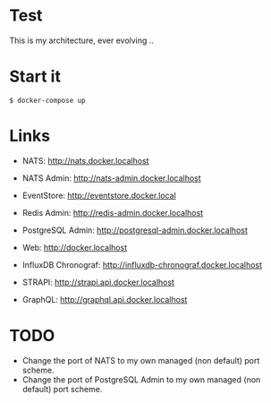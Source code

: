 # Test

This is my architecture, ever evolving ..

# Start it

    $ docker-compose up

# Links

* NATS: http://nats.docker.localhost
* NATS Admin: http://nats-admin.docker.localhost
* EventStore: http://eventstore.docker.local
* Redis Admin: http://redis-admin.docker.localhost
* PostgreSQL Admin: http://postgresql-admin.docker.localhost
* Web: http://docker.localhost
* InfluxDB Chronograf: http://influxdb-chronograf.docker.localhost


* STRAPI: http://strapi.api.docker.localhost
* GraphQL: http://graphql.api.docker.localhost

# TODO

* Change the port of NATS to my own managed (non default) port scheme.
* Change the port of PostgreSQL Admin to my own managed (non default) port scheme.
